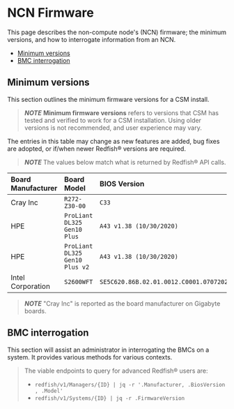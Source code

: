 # NCN Firmware

This page describes the non-compute node's (NCN) firmware; the minimum versions, and how to interrogate information
from an NCN.

* [Minimum versions](#minimum-versions)
* [BMC interrogation](#bmc-interrogation)

## Minimum versions

This section outlines the minimum firmware versions for a CSM install.

> ***NOTE*** **Minimum firmware versions** refers to versions that CSM has tested and verified to work for a CSM installation. Using older
> versions is not recommended, and user experience may vary.

The entries in this table may change as new features are added, bug fixes are adopted, or if/when newer Redfish® versions are required.

> ***NOTE*** The values below match what is returned by Redfish® API calls.

| Board Manufacturer         | Board Model                    | BIOS Version                                 | Firmware Version      |
| :------------------------- | :----------------------------- | :------------------------------------------- | :-------------------- |
| Cray Inc                   | `R272-Z30-00`                  | `C33`                                        | `12.84.17`
| HPE                        | `ProLiant DL325 Gen10 Plus`    | `A43 v1.38 (10/30/2020)`                     | `iLO 5 v2.44`
| HPE                        | `ProLiant DL325 Gen10 Plus v2` | `A43 v1.38 (10/30/2020)`                     | `iLO 5 v2.44`
| Intel Corporation          | `S2600WFT`                     | `SE5C620.86B.02.01.0012.C0001.070720200218`  | `2.48.89b32e0d`

> ***NOTE*** "Cray Inc" is reported as the board manufacturer on Gigabyte boards.

## BMC interrogation

This section will assist an administrator in interrogating the BMCs on a system. It provides various methods
for various contexts.

> The viable endpoints to query for advanced Redfish® users are:
>
> * `redfish/v1/Managers/{ID} | jq -r '.Manufacturer, .BiosVersion , .Model'`
> * `redfish/v1/Systems/{ID} | jq -r .FirmwareVersion`
